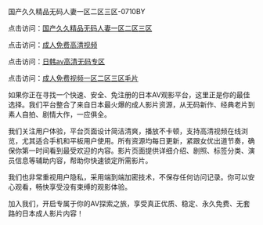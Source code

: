 国产久久精品无码人妻一区二区三区-0710BY

点击访问：<a href="https://heiliaoe8ajia.pages.dev">国产久久精品无码人妻一区二区三区</a>

点击访问：<a href="https://heiliaoxqkkct.pages.dev">成人免费高清视频</a>

点击访问：<a href="https://heiliao2dmwwy.pages.dev">日韩av高清无码专区</a>

点击访问：<a href="https://heiliaoxwd5i8.pages.dev">成人免费视频一区二区三区毛片</a>



如果你正在寻找一个快速、安全、免注册的日本AV观影平台，这里正是你的最佳选择。我们平台整合了来自日本最火爆的成人影片资源，从无码新作、经典老片到素人自拍、剧情大作，一应俱全。

我们关注用户体验，平台页面设计简洁清爽，播放不卡顿，支持高清视频在线浏览，尤其适合手机和平板用户使用。所有资源均每日更新，紧跟女优出道节奏，确保你第一时间看到最受欢迎的内容。影片页面提供详细介绍、剧照、标签分类、演员信息等辅助内容，帮助你快速锁定所需影片。

我们也非常重视用户隐私，采用端到端加密技术，不保存任何访问记录。你可以安心观看，畅快享受没有束缚的观影体验。

加入我们，开启专属于你的AV探索之旅，享受真正优质、稳定、永久免费、无套路的日本成人影片内容！

<span style="display:none;">[Canonical link]( https://github.com/ribenz121/5392145 )</span>
